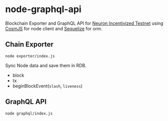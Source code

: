 # node-graphql-api

Blockchain Exporter and GraphQL API for [Neuron Incentivized Testnet](https://github.com/cosmos-gaminghub/testnets/tree/master/neuron-1) using [CosmJS](https://github.com/cosmos/cosmjs) for node client and [Sequelize](https://github.com/sequelize/sequelize) for orm.

## Chain Exporter

```
node exporter/index.js
```

Sync Node data and save them in RDB.
- block
- tx
- beginBlockEvent(`slash`, `liveness`)

## GraphQL API
```
node graphql/index.js
```

